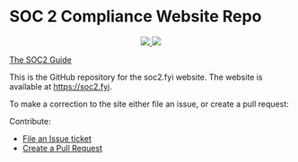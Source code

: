 # SOC 2 Compliance Website Repo

<p align="center">
    <a href="./LICENSE" alt="apache 2.0 license">
      <img src="https://img.shields.io/badge/license-Apache%202.0-blue.svg">
    </a>
    <a href="https://soc2.fyi" alt="SOC2 Guide">
        <img src="https://img.shields.io/badge/SOC2%20Guide-blue">
    </a>
</p>


[The SOC2 Guide](https://soc2.fyi/)

This is the GitHub repository for the soc2.fyi website. The website is available at https://soc2.fyi.

To make a correction to the site either file an issue, or create a pull request:

Contribute:
* [File an Issue ticket](https://github.com/Rhosys/soc2.fyi/issues)
* [Create a Pull Request](https://github.com/Rhosys/soc2.fyi/pulls)